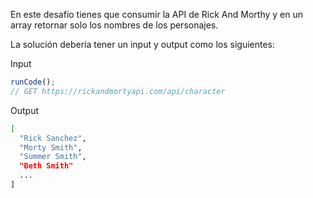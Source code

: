 En este desafío tienes que consumir la API de Rick And Morthy y en un array retornar solo los nombres de los personajes.

La solución debería tener un input y output como los siguientes:

Input

```js
runCode();
// GET https://rickandmortyapi.com/api/character
```

Output

```sh
[
  "Rick Sanchez",
  "Morty Smith",
  "Summer Smith",
  "Beth Smith"
  ...
]
```
